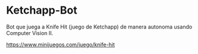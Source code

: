 # Ketchapp-Bot

Bot que juega a Knife Hit (juego de Ketchapp) de manera autonoma usando Computer Vision II.

https://www.minijuegos.com/juego/knife-hit
